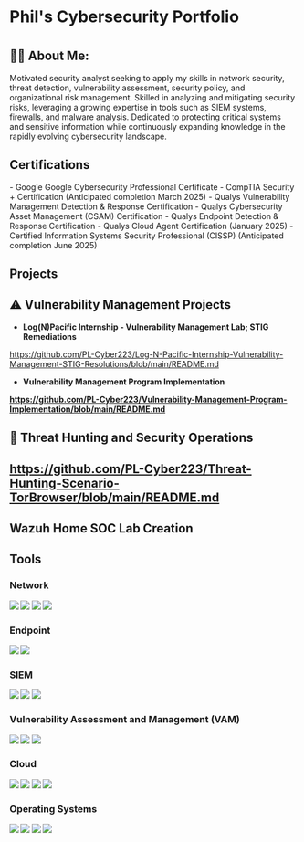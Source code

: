 <h1> Phil's Cybersecurity Portfolio <h1> 

<h2>👨‍💻 About Me:</h2>

Motivated security analyst seeking to apply my skills in network security, threat detection, vulnerability assessment, security policy, and organizational risk management. Skilled in analyzing and mitigating security risks, leveraging a growing expertise in tools such as SIEM systems, firewalls, and malware analysis. Dedicated to protecting critical systems and sensitive information while continuously expanding knowledge in the rapidly evolving cybersecurity landscape. 

<h2> Certifications</h2>
- Google Google Cybersecurity Professional Certificate 
- CompTIA Security + Certification (Anticipated completion March 2025) 
- Qualys Vulnerability Management Detection & Response Certification 
- Qualys Cybersecurity Asset Management (CSAM) Certification 
- Qualys Endpoint Detection & Response Certification 
- Qualys Cloud Agent Certification (January 2025) 
- Certified Information Systems Security Professional (CISSP) (Anticipated completion June 2025) 

<h2> Projects</h2>

<h2> ⚠️ Vulnerability Management Projects</h2> 

- <b> Log(N)Pacific Internship - Vulnerability Management Lab; STIG Remediations </b>

https://github.com/PL-Cyber223/Log-N-Pacific-Internship-Vulnerability-Management-STIG-Resolutions/blob/main/README.md

-  <b> Vulnerability Management Program Implementation <b>

https://github.com/PL-Cyber223/Vulnerability-Management-Program-Implementation/blob/main/README.md

<h2> 🚨 Threat Hunting and Security Operations <h2>

https://github.com/PL-Cyber223/Threat-Hunting-Scenario-TorBrowser/blob/main/README.md

<h2> Wazuh Home SOC Lab Creation </h2>

## Tools

### Network
<div>
    <img src="https://img.shields.io/badge/-Wireshark-1679A7?&style=for-the-badge&logo=Wireshark&logoColor=white" />
    <img src="https://img.shields.io/badge/-Nessus-0096A6?&style=for-the-badge&logo=Tenable&logoColor=white" />
    <img src="https://img.shields.io/badge/-Nmap-004672?&style=for-the-badge&logo=GNOME%20Terminal&logoColor=white" />
    <img src="https://img.shields.io/badge/-Kali_Linux-557C7E?&style=for-the-badge&logo=Kali%20Linux&logoColor=white" />  
</div>

### Endpoint
<div>
    <img src="https://img.shields.io/badge/-Microsoft_Defender_for_Endpoint-00A4EF?&style=for-the-badge&logo=Microsoft&logoColor=white" />
    <img src="https://img.shields.io/badge/-SentinelOne-5C2D91?&style=for-the-badge&logo=SentinelOne&logoColor=white" />
</div>

### SIEM
<div>
    <img src="https://img.shields.io/badge/-Microsoft_Sentinel-0078D4?&style=for-the-badge&logo=Microsoft&logoColor=white" />
    <img src="https://img.shields.io/badge/-Splunk-000000?&style=for-the-badge&logo=Splunk&logoColor=white" />
    <img src="https://img.shields.io/badge/-Elastic-005571?&style=for-the-badge&logo=Elastic&logoColor=white" />
</div>

### Vulnerability Assessment and Management (VAM)
<div>
    <img src="https://img.shields.io/badge/-Tenable_Nessus-0096A6?&style=for-the-badge&logo=Tenable&logoColor=white" />
    <img src="https://img.shields.io/badge/-Qualys_VMDR-CC0000?&style=for-the-badge&logo=Qualys&logoColor=white" />
    <img src="https://img.shields.io/badge/-Microsoft_Defender_VM-0078D4?&style=for-the-badge&logo=Microsoft&logoColor=white" />
<div>

### Cloud
<div>
    <img src="https://img.shields.io/badge/-Google_Cloud_Platform-4285F4?&style=for-the-badge&logo=Google%20Cloud&logoColor=white" />
    <img src="https://img.shields.io/badge/-Microsoft_Azure-0078D4?&style=for-the-badge&logo=Microsoft%20Azure&logoColor=white" />
    <img src="https://img.shields.io/badge/-Amazon_AWS-232F3E?&style=for-the-badge&logo=Amazon%20AWS&logoColor=white" />
    <img src="https://img.shields.io/badge/-VMware-607078?&style=for-the-badge&logo=VMware&logoColor=white" />
<div>

### Operating Systems
<div>
    <img src="https://img.shields.io/badge/-Windows-0078D4?&style=for-the-badge&logo=Windows&logoColor=white" />
    <img src="https://img.shields.io/badge/-macOS-000000?&style=for-the-badge&logo=Apple&logoColor=white" />
    <img src="https://img.shields.io/badge/-Linux-FCC624?&style=for-the-badge&logo=Linux&logoColor=black" />
    <img src="https://img.shields.io/badge/-Ubuntu-E95420?&style=for-the-badge&logo=Ubuntu&logoColor=white" />
</div>
